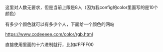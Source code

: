 这里对人数无要求，但是当前上限是8人（因为我config的color里面写的是10个颜色）

有多少个颜色就可以有多少个人，下面给一个颜色的网站

https://www.codeeeee.com/color/rgb.html

直接使用里面的十六进制就行，比如#FFFF00
